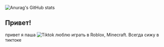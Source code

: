 ![Anurag's GitHub stats](https://github-readme-stats.vercel.app/api?username=pashaoffc&show_icons=true&theme=dark)

## Привет!
привет я паша ![Tiktok](https://img.shields.io/badge/TikTok-Pashaoffc-blue)
люблю играть в Roblox, Minecraft. Всегда сижу в тиктоке
